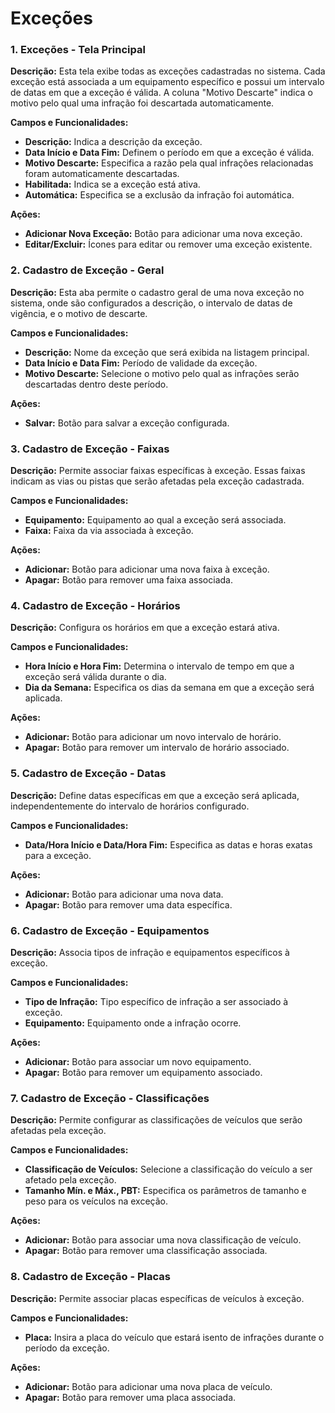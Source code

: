 # Exceções


### 1. **Exceções - Tela Principal**
**Descrição:** Esta tela exibe todas as exceções cadastradas no sistema. Cada exceção está associada a um equipamento específico e possui um intervalo de datas em que a exceção é válida. A coluna "Motivo Descarte" indica o motivo pelo qual uma infração foi descartada automaticamente.

**Campos e Funcionalidades:**
- **Descrição:** Indica a descrição da exceção.
- **Data Início e Data Fim:** Definem o período em que a exceção é válida.
- **Motivo Descarte:** Especifica a razão pela qual infrações relacionadas foram automaticamente descartadas.
- **Habilitada:** Indica se a exceção está ativa.
- **Automática:** Especifica se a exclusão da infração foi automática.

**Ações:**
- **Adicionar Nova Exceção:** Botão para adicionar uma nova exceção.
- **Editar/Excluir:** Ícones para editar ou remover uma exceção existente.

### 2. **Cadastro de Exceção - Geral**
**Descrição:** Esta aba permite o cadastro geral de uma nova exceção no sistema, onde são configurados a descrição, o intervalo de datas de vigência, e o motivo de descarte.

**Campos e Funcionalidades:**
- **Descrição:** Nome da exceção que será exibida na listagem principal.
- **Data Início e Data Fim:** Período de validade da exceção.
- **Motivo Descarte:** Selecione o motivo pelo qual as infrações serão descartadas dentro deste período.

**Ações:**
- **Salvar:** Botão para salvar a exceção configurada.

### 3. **Cadastro de Exceção - Faixas**
**Descrição:** Permite associar faixas específicas à exceção. Essas faixas indicam as vias ou pistas que serão afetadas pela exceção cadastrada.

**Campos e Funcionalidades:**
- **Equipamento:** Equipamento ao qual a exceção será associada.
- **Faixa:** Faixa da via associada à exceção.

**Ações:**
- **Adicionar:** Botão para adicionar uma nova faixa à exceção.
- **Apagar:** Botão para remover uma faixa associada.

### 4. **Cadastro de Exceção - Horários**
**Descrição:** Configura os horários em que a exceção estará ativa.

**Campos e Funcionalidades:**
- **Hora Início e Hora Fim:** Determina o intervalo de tempo em que a exceção será válida durante o dia.
- **Dia da Semana:** Especifica os dias da semana em que a exceção será aplicada.

**Ações:**
- **Adicionar:** Botão para adicionar um novo intervalo de horário.
- **Apagar:** Botão para remover um intervalo de horário associado.

### 5. **Cadastro de Exceção - Datas**
**Descrição:** Define datas específicas em que a exceção será aplicada, independentemente do intervalo de horários configurado.

**Campos e Funcionalidades:**
- **Data/Hora Início e Data/Hora Fim:** Especifica as datas e horas exatas para a exceção.

**Ações:**
- **Adicionar:** Botão para adicionar uma nova data.
- **Apagar:** Botão para remover uma data específica.

### 6. **Cadastro de Exceção - Equipamentos**
**Descrição:** Associa tipos de infração e equipamentos específicos à exceção.

**Campos e Funcionalidades:**
- **Tipo de Infração:** Tipo específico de infração a ser associado à exceção.
- **Equipamento:** Equipamento onde a infração ocorre.

**Ações:**
- **Adicionar:** Botão para associar um novo equipamento.
- **Apagar:** Botão para remover um equipamento associado.

### 7. **Cadastro de Exceção - Classificações**
**Descrição:** Permite configurar as classificações de veículos que serão afetadas pela exceção.

**Campos e Funcionalidades:**
- **Classificação de Veículos:** Selecione a classificação do veículo a ser afetado pela exceção.
- **Tamanho Mín. e Máx., PBT:** Especifica os parâmetros de tamanho e peso para os veículos na exceção.

**Ações:**
- **Adicionar:** Botão para associar uma nova classificação de veículo.
- **Apagar:** Botão para remover uma classificação associada.

### 8. **Cadastro de Exceção - Placas**
**Descrição:** Permite associar placas específicas de veículos à exceção.

**Campos e Funcionalidades:**
- **Placa:** Insira a placa do veículo que estará isento de infrações durante o período da exceção.

**Ações:**
- **Adicionar:** Botão para adicionar uma nova placa de veículo.
- **Apagar:** Botão para remover uma placa associada.



